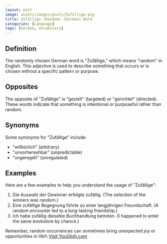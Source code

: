 ```yaml
---
layout: post
image: assets/images/posts/Zufällige.png
title: Zufällige (Random) [German] Word
categories: [Language]
tags: [German, Vocabulary]
---
```


## Definition

The randomly chosen German word is "Zufällige," which means "random" in English. This adjective is used to describe something that occurs or is chosen without a specific pattern or purpose. 

## Opposites

The opposite of "Zufällige" is "gezielt" (targeted) or "gerichtet" (directed). These words indicate that something is intentional or purposeful rather than random. 

## Synonyms

Some synonyms for "Zufällige" include:

- "willkürlich" (arbitrary)
- "unvorhersehbar" (unpredictable)
- "ungeregelt" (unregulated)

## Examples

Here are a few examples to help you understand the usage of "Zufällige":

1. Die Auswahl der Gewinner erfolgte zufällig. (The selection of the winners was random.)
2. Eine zufällige Begegnung führte zu einer langjährigen Freundschaft. (A random encounter led to a long-lasting friendship.)
3. Ich habe zufällig dieselbe Buchhandlung betreten. (I happened to enter the same bookstore by chance.)

Remember, random occurrences can sometimes bring unexpected joy or opportunities in life!\ <a id="yg-widget-0" class="youglish-widget" data-query="Zufällige" data-lang="german" data-components="8412" data-auto-start="0" data-bkg-color="theme_light" data-title="How%20to%20pronounce%20Zufällige%20in%20German"  rel="nofollow" href="https://youglish.com">Visit YouGlish.com</a><script async src="https://youglish.com/public/emb/widget.js" charset="utf-8"></script>